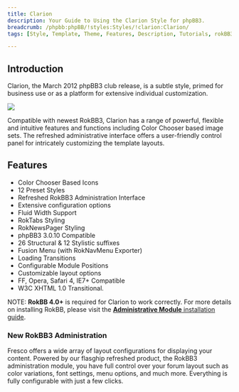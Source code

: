 ```yaml
---
title: Clarion
description: Your Guide to Using the Clarion Style for phpBB3.
breadcrumb: /phpbb:phpBB/!styles:Styles/!clarion:Clarion/
tags: [Style, Template, Theme, Features, Description, Tutorials, rokBB3]

---
```


Introduction
-----

Clarion, the March 2012 phpBB3 club release, is a subtle style, primed for business use or as a platform for extensive individual customization. 

![][style]

Compatible with newest RokBB3, Clarion has a range of powerful, flexible and intuitive features and functions including Color Chooser based image sets. The refreshed administrative interface offers a user-friendly control panel for intricately customizing the template layouts. 

Features
-----

* Color Chooser Based Icons
* 12 Preset Styles
* Refreshed RokBB3 Administration Interface
* Extensive configuration options
* Fluid Width Support
* RokTabs Styling
* RokNewsPager Styling
* phpBB3 3.0.10 Compatible
* 26 Structural & 12 Stylistic suffixes
* Fusion Menu (with RokNavMenu Exporter)
* Loading Transitions
* Configurable Module Positions
* Customizable layout options
* FF, Opera, Safari 4, IE7+ Compatible
* W3C XHTML 1.0 Transitional.

NOTE: **RokBB 4.0+** is required for Clarion to work correctly. For more details on installing RokBB, please visit the [**Administrative Module** installation guide][adminguide].

### New RokBB3 Administration

Fresco offers a wide array of layout configurations for displaying your content. Powered by our flasghip refreshed product, the RokBB3 administration module, you have full control over your forum layout such as color variations, font settings, menu options, and much more. Everything is fully configurable with just a few clicks.

[adminguide]: ../../start/styles.md#installing-administrative-modules
[style]: assets/clarion.jpeg
[rokbridge]: http://www.rockettheme.com/extensions-joomla/rokbridge